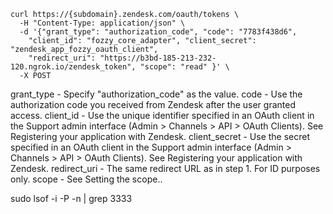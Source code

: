 ```
curl https://{subdomain}.zendesk.com/oauth/tokens \
  -H "Content-Type: application/json" \
  -d '{"grant_type": "authorization_code", "code": "7783f438d6",
    "client_id": "fozzy_core_adapter", "client_secret": "zendesk_app_fozzy_oauth_client", 
    "redirect_uri": "https://b3bd-185-213-232-120.ngrok.io/zendesk_token", "scope": "read" }' \
  -X POST
```


grant_type - Specify "authorization_code" as the value.
code - Use the authorization code you received from Zendesk after the user granted access.
client_id - Use the unique identifier specified in an OAuth client in the Support admin interface (Admin > Channels > API > OAuth Clients). See Registering your application with Zendesk.
client_secret - Use the secret specified in an OAuth client in the Support admin interface (Admin > Channels > API > OAuth Clients). See Registering your application with Zendesk.
redirect_uri - The same redirect URL as in step 1. For ID purposes only.
scope - See Setting the scope..



sudo lsof -i -P -n | grep 3333

